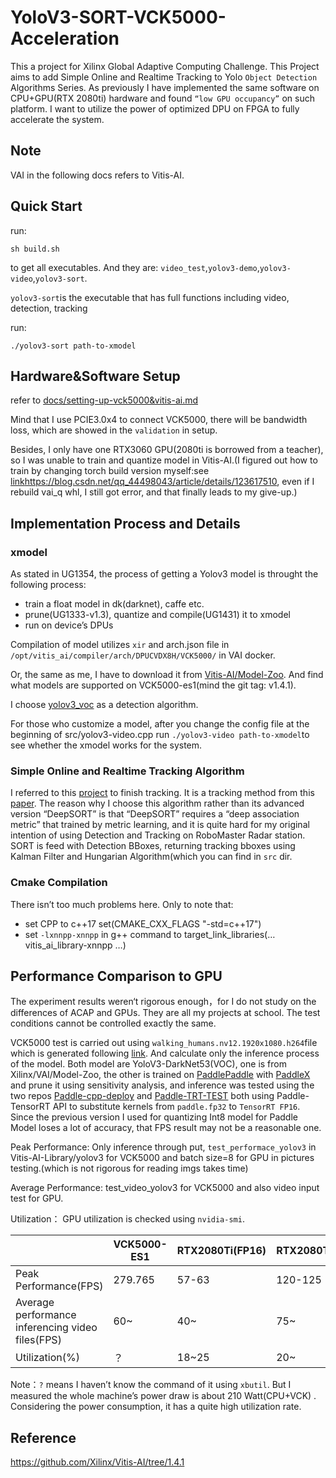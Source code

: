 # YoloV3-SORT-VCK5000-Acceleration

This a project for Xilinx Global Adaptive Computing Challenge.
This Project aims to add Simple Online and Realtime Tracking to Yolo `Object Detection` Algorithms Series. As previously I have implemented the same software on CPU+GPU(RTX 2080ti) hardware and found `“low GPU occupancy”` on such platform. I want to utilize the power of optimized DPU on FPGA to fully accelerate the system.

## Note

VAI in the following docs refers to Vitis-AI.

## Quick Start

run:

```shell
sh build.sh
```

to get all executables. And they are: `video_test`,`yolov3-demo`,`yolov3-video`,`yolov3-sort`.

`yolov3-sort`is the executable that has full functions including video, detection, tracking

run:

```shell
./yolov3-sort path-to-xmodel
```



## Hardware&Software Setup

refer to [docs/setting-up-vck5000&vitis-ai.md](docs/setting-up-vck5000&vitis-ai.md)

Mind that I use PCIE3.0x4 to connect VCK5000, there will be bandwidth loss, which are showed in the `validation` in setup. 

Besides, I only have one RTX3060 GPU(2080ti is borrowed from a teacher), so I was unable to train and quantize model in Vitis-AI.(I figured out how to train by changing torch build version myself:see [link]()https://blog.csdn.net/qq_44498043/article/details/123617510, even if I rebuild vai_q whl, I still got error, and that finally leads to my give-up.)

## Implementation Process and Details

### xmodel

As stated in UG1354, the process of getting a Yolov3 model is throught the following process:

- train a float model in dk(darknet), caffe etc.
- prune(UG1333-v1.3), quantize and compile(UG1431) it to xmodel
- run on device’s DPUs

Compilation of model utilizes `xir` and arch.json file in `/opt/vitis_ai/compiler/arch/DPUCVDX8H/VCK5000/` in VAI docker.

Or, the same as me, I have to download it from [Vitis-AI/Model-Zoo](https://github.com/Xilinx/Vitis-AI/tree/1.4.1/models/AI-Model-Zoo/model-list). And find what models are supported on VCK5000-es1(mind the git tag: v1.4.1).

I choose [yolov3_voc](https://github.com/Xilinx/Vitis-AI/tree/1.4.1/models/AI-Model-Zoo/model-list/dk_yolov3_voc_416_416_65.42G_1.4) as a detection algorithm.

For those who customize a model, after you change the config file at the beginning of src/yolov3-video.cpp run `./yolov3-video path-to-xmodel`to see whether the xmodel works for the system.

### Simple Online and Realtime Tracking Algorithm

I referred to this [project](https://github.com/edwardnguyen1705/sort_cpp) to finish tracking. It is a tracking method from this [paper](https://arxiv.org/abs/1602.00763). The reason why I choose this algorithm rather than its advanced version “DeepSORT” is that “DeepSORT” requires a “deep association metric” that trained by metric learning, and it is quite hard for my original intention of using Detection and Tracking on RoboMaster Radar station. SORT is feed with Detection BBoxes, returning tracking bboxes using Kalman Filter and Hungarian Algorithm(which you can find in `src` dir.

### Cmake Compilation

There isn’t too much problems here. Only to note that:

- set CPP to c++17 set(CMAKE_CXX_FLAGS "-std=c++17")
- set `-lxnnpp-xnnpp` in g++ command to target_link_libraries(… vitis_ai_library-xnnpp …)

## Performance Comparison to GPU

The experiment results weren‘t rigorous enough，for I do not study on the differences of ACAP and GPUs. They are all my projects at school. The test conditions cannot be controlled exactly the same.

VCK5000 test is carried out using `walking_humans.nv12.1920x1080.h264`file which is generated following [link](https://www.hackster.io/AlbertaBeef/introducing-xilinx-kria-for-vision-ai-applications-819148). And calculate only the inference process of the model. Both model are YoloV3-DarkNet53(VOC), one is from Xilinx/VAI/Model-Zoo, the other is trained on [PaddlePaddle](https://github.com/PaddlePaddle/Paddle) with [PaddleX](https://github.com/PaddlePaddle/PaddleX) and prune it using sensitivity analysis, and inference was tested using the two repos [Paddle-cpp-deploy](https://github.com/jedibobo/Paddle-cpp-deploy) and [Paddle-TRT-TEST](https://github.com/jedibobo/Paddle-TRT-TEST) both using Paddle-TensorRT API to substitute kernels from `paddle.fp32` to `TensorRT FP16`. Since the previous version I used for quantizing Int8 model for Paddle Model loses a lot of accuracy, that FPS result may not be a reasonable one.

Peak Performance: Only inference through put, `test_performace_yolov3` in Vitis-AI-Library/yolov3 for VCK5000 and batch size=8 for GPU in pictures testing.(which is not rigorous for reading imgs takes time)

Average Performance: test_video_yolov3 for VCK5000 and also video input test for GPU.

Utilization： GPU utilization is checked using `nvidia-smi`.

|                                                  | VCK5000-ES1 | RTX2080Ti(FP16) | RTX2080Ti(INT8) |
| ------------------------------------------------ | ----------- | --------------- | --------------- |
| Peak Performance(FPS)                            | 279.765     | 57-63           | 120-125         |
| Average performance inferencing video files(FPS) | 60~         | 40~             | 75~             |
| Utilization(%)                                   | ？          | 18~25           | 20~             |

Note：`?` means I haven’t know the command of it using `xbutil`. But I measured the whole machine’s power draw is about 210 Watt(CPU+VCK) . Considering the power consumption, it has a quite high utilization rate.

## Reference

https://github.com/Xilinx/Vitis-AI/tree/1.4.1


